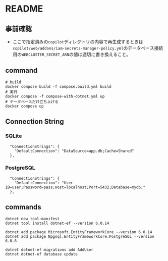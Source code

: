 # README

## 事前確認

- ここで指定済みの`copilot`ディレクトリの内容で再生成するときは`copilot/web/addons/iam-secrets-manager-policy.yml`のデータベース接続用の`WEBCLUSTER_SECRET_ARN`の値は適切に書き換えること。

## command

```shell
# build
docker compose build -f compose.build.yml build
# 実行
docker compose -f compose-with-dotnet.yml up
# データベースだけ立ち上げる
docker compose up
```

## Connection String

### SQLite

```
  "ConnectionStrings": {
    "DefaultConnection": "DataSource=app.db;Cache=Shared"
  },
```

### PostgreSQL

```
  "ConnectionStrings": {
    "DefaultConnection": "User ID=user;Password=pass;Host=localhost;Port=5432;Database=mydb;"
  },
```

## commands

```shell
dotnet new tool-manifest
dotnet tool install dotnet-ef --version 6.0.14
```

```shell
dotnet add package Microsoft.EntityFrameworkCore --version 6.0.14
dotnet add package Npgsql.EntityFrameworkCore.PostgreSQL --version 6.0.8
```

```shell
dotnet dotnet-ef migrations add AddUser
dotnet dotnet-ef database update
```
